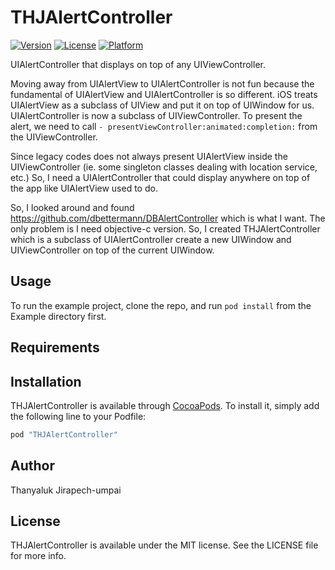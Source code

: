 # THJAlertController

[![Version](https://img.shields.io/cocoapods/v/THJAlertController.svg?style=flat)](http://cocoapods.org/pods/THJAlertController)
[![License](https://img.shields.io/cocoapods/l/THJAlertController.svg?style=flat)](http://cocoapods.org/pods/THJAlertController)
[![Platform](https://img.shields.io/cocoapods/p/THJAlertController.svg?style=flat)](http://cocoapods.org/pods/THJAlertController)

UIAlertController that displays on top of any UIViewController.

Moving away from UIAlertView to UIAlertController is not fun because the fundamental of UIAlertView and UIAlertController is so different. iOS treats UIAlertView as a subclass of UIView and put it on top of UIWindow for us. UIAlertController is now a subclass of UIViewController. To present the alert, we need to call `- presentViewController:animated:completion:` from the UIViewController.

Since legacy codes does not always present UIAlertView inside the UIViewController (ie. some singleton classes dealing with location service, etc.) So, I need a UIAlertController that could display anywhere on top of the app like UIAlertView used to do. 

So, I looked around and found https://github.com/dbettermann/DBAlertController which is what I want. The only problem is I need objective-c version. So, I created THJAlertController which is a subclass of UIAlertController create a new UIWindow and UIViewController on top of the current UIWindow.

## Usage

To run the example project, clone the repo, and run `pod install` from the Example directory first.

## Requirements

## Installation

THJAlertController is available through [CocoaPods](http://cocoapods.org). To install
it, simply add the following line to your Podfile:

```ruby
pod "THJAlertController"
```

## Author

Thanyaluk Jirapech-umpai

## License

THJAlertController is available under the MIT license. See the LICENSE file for more info.
